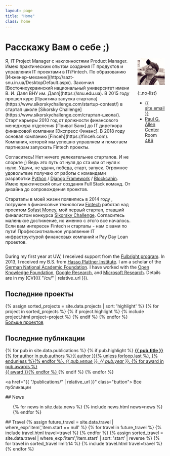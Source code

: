 ```yaml
---
layout: page
title: "Home"
class: home
---
```


# Расcкажу Вам о себе ;) 

<div class="columns" markdown="1">

<div class="intro" markdown="1">
Я, IT Project Manager с наклонностями Product Manager. Имею практическим опытом создания IT продуктов и управления IT проектами в IT/Fintech. По образованию [Инженер-механик](http://sazt-snu.in.ua/DesktopDefault.aspx). Закончил [Восточноукраинский национальный университет имени В. И. Даля ВНУ им. Даля](https://snu.edu.ua). В 2015 году прошел курс [Практика запуска стартапа](https://www.sikorskychallenge.com/startup-contest/) в стартап школе [Sikorsky Challenge](https://www.sikorskychallenge.com/стартап-школа/). Старт карьеры 2010 год от должности финансового менеджера отделения [Приват Банк] до IT диреткора финансовой компании [Экспресс Финанс]. В 2018 году основал компанию [Finceh](https://finceh.com). Компания, которой мы успешно управляем и помогаем партнерам запускать Fintech проекты.

Согласитесь! Нет ничего увлекательнее стартапов. И не спорьте ;) Ведь это путь от нуля до ста или от нуля к нулю. Удачи, не удачи, победа, старт, запуск.
Огромное удовольтвие получаю от работы с командами разработки [Python](https://ru.wikipedia.org/wiki/Python) / [Django Framework](https://ru.wikipedia.org/wiki/Django) / [Blockcahin](https://ru.wikipedia.org/wiki/Блокчейн). Имею практический опыт создания Full Stack команд. От дизайна до сопровождения проектов.

Старатапы в моей жизни появились в 2014 году , погружен в финансовые технологии [Fintech](https://ru.wikipedia.org/wiki/Финансовые_технологии) работал над проектом [Sofast Money](https://www.youtube.com/watch?v=Y4bffq1vOjA), мой первый стартап, ставший финалистом конкурса [Sikorsky Challenge](https://www.sikorskychallenge.com). Согласитесь маленькое достижение, но именно с этого все началось.  Если вам интересен Fintech и стартапы - нам с вами по пути! 
Профессиотнальное упралвение IT инфраструктурой финансовых компаний и Pay Day Loan проектов.
</div>

<div class="me" markdown="1">
<picture>
  <source srcset='/images/dominik_berlin.webp' type='image/webp' />
  <img
    src='/images/dominik_berlin.jpg'
    alt='Dominik Moritz'/>
</picture>

{:.no-list}
* <a href="mailto:{{ site.email }}">{{ site.email }}</a>
* [Paul G. Allen Center](http://www.washington.edu/maps/?q=cse) Room [486](https://norfolk.cs.washington.edu/directory/index.php?prev_floor=4&show_room=CSE486)
</div>

</div>

During my first year at UW, I received support from the [Fulbright program](https://en.wikipedia.org/wiki/Fulbright_Program). In 2013, I received my B.S. from [Hasso Plattner Institute](https://hpi.de/). I am a scholar of the [German National Academic Foundation](http://www.studienstiftung.de/). I have worked with the [Open Knowledge Foundation](http://www.okfn.org), [Google Research](https://ai.google/research/), and [Microsoft Research](https://www.microsoft.com/en-us/research/group/vibe/). Details are in my [CV]({{ "/cv/" | relative_url }}).

## Последние проекты

<div class="featured-projects">
  {% assign sorted_projects = site.data.projects | sort: 'highlight' %}
  {% for project in sorted_projects %}
    {% if project.highlight %}
      {% include project.html project=project %}
    {% endif %}
  {% endfor %}
</div>
<a href="{{ "/projects/" | relative_url }}" class="button">
  <i class="fas fa-chevron-circle-right"></i>
  Больше проектов
</a>

## Последние публикации

<div class="featured-publications">
  {% for pub in site.data.publications %}
    {% if pub.highlight %}
      <a href="{{ pub.pdf }}" class="publication">
        <strong>{{ pub.title }}</strong>
        <span class="authors">{% for author in pub.authors %}{{ author }}{% unless forloop.last %}, {% endunless %}{% endfor %}</span>.
        <i>{{ pub.venue }}, {{ pub.year }}</i>.
        {% for award in pub.awards %}<br/><span class="award"><i class="fas fa-{% if award == "Best Paper Award" %}trophy{% else %}award{% endif %}" aria-hidden="true"></i> {{ award }}</span>{% endfor %}
      </a>
    {% endif %}
  {% endfor %}
</div>

<a href="{{ "/publications/" | relative_url }}" class="button">
  <i class="fas fa-chevron-circle-right"></i>
  Все публикации
</a>

<div class="news-travel" markdown="1">

<div class="news" markdown="1">
## News

<ul>
{% for news in site.data.news %}
  {% include news.html news=news %}
{% endfor %}
</ul>

</div>

<div class="travel" markdown="1">
## Travel

<table>
<tbody>
{% assign future_travel = site.data.travel | where_exp:'item','item.start == null' %}
{% for travel in future_travel %}
  {% include travel.html travel=travel %}
{% endfor %}
{% assign sorted_travel = site.data.travel | where_exp:'item','item.start' | sort: 'start' | reverse %}
{% for travel in sorted_travel limit:14 %}
  {% include travel.html travel=travel %}
{% endfor %}
</tbody>
</table>

</div>

</div>
